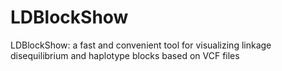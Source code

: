 # LDBlockShow
LDBlockShow: a fast and convenient tool for visualizing linkage disequilibrium and haplotype blocks based on VCF files
